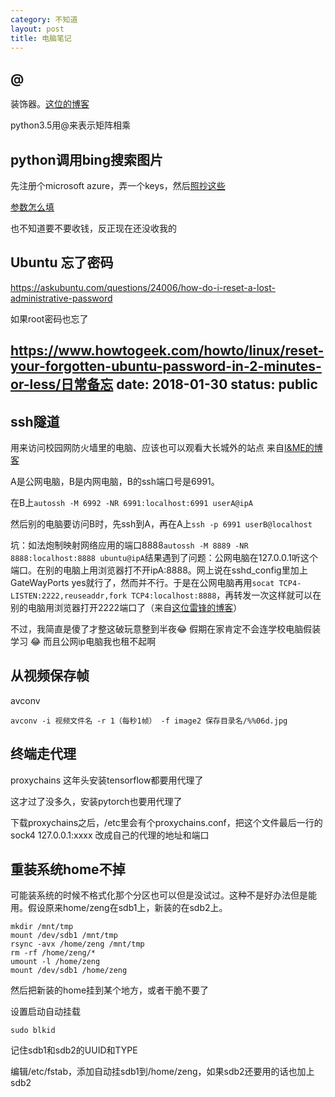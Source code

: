 ```yaml
---
category: 不知道
layout: post
title: 电脑笔记
---
```

## @
装饰器。[这位的博客](http://www.wklken.me/posts/2013/07/19/python-translate-decorator.html)

python3.5用@来表示矩阵相乘

## python调用bing搜索图片
先注册个microsoft azure，弄一个keys，然后[照抄这些](https://docs.microsoft.com/zh-cn/azure/cognitive-services/bing-image-search/quickstarts/python)

[参数怎么填](https://docs.microsoft.com/en-us/rest/api/cognitiveservices/bing-images-api-v7-reference#query-parameters)

也不知道要不要收钱，反正现在还没收我的

## Ubuntu 忘了密码
https://askubuntu.com/questions/24006/how-do-i-reset-a-lost-administrative-password

如果root密码也忘了

https://www.howtogeek.com/howto/linux/reset-your-forgotten-ubuntu-password-in-2-minutes-or-less/日常备忘
date: 2018-01-30
status: public
---
## ssh隧道
用来访问校园网防火墙里的电脑、应该也可以观看大长城外的站点
来自[I&ME的博客](http://arondight.me/2016/02/17/%E4%BD%BF%E7%94%A8SSH%E5%8F%8D%E5%90%91%E9%9A%A7%E9%81%93%E8%BF%9B%E8%A1%8C%E5%86%85%E7%BD%91%E7%A9%BF%E9%80%8F/)

A是公网电脑，B是内网电脑，B的ssh端口号是6991。

在B上```autossh -M 6992 -NR 6991:localhost:6991 userA@ipA```

然后别的电脑要访问B时，先ssh到A，再在A上```ssh -p 6991 userB@localhost```

坑：如法炮制映射网络应用的端口8888```autossh -M 8889 -NR 8888:localhost:8888 ubuntu@ipA```结果遇到了问题：公网电脑在127.0.0.1听这个端口。在别的电脑上用浏览器打不开ipA:8888。网上说在sshd_config里加上GateWayPorts yes就行了，然而并不行。于是在公网电脑再用```socat TCP4-LISTEN:2222,reuseaddr,fork TCP4:localhost:8888```，再转发一次这样就可以在别的电脑用浏览器打开2222端口了（来自[这位雷锋的博客](http://log4think.com/corss_firewall_by_ssh_tunnel_on_vps/)）

不过，我简直是傻了才整这破玩意整到半夜😂 假期在家肯定不会连学校电脑假装学习 😂 而且公网ip电脑我也租不起啊

## 从视频保存帧
avconv

```avconv -i 视频文件名 -r 1（每秒1帧） -f image2 保存目录名/%%06d.jpg```
<!--break-->

## 终端走代理
proxychains 这年头安装tensorflow都要用代理了

这才过了没多久，安装pytorch也要用代理了

下载proxychains之后，/etc里会有个proxychains.conf，把这个文件最后一行的sock4 127.0.0.1:xxxx 改成自己的代理的地址和端口

## 重装系统home不掉
可能装系统的时候不格式化那个分区也可以但是没试过。这种不是好办法但是能用。假设原来home/zeng在sdb1上，新装的在sdb2上。
```shell
mkdir /mnt/tmp
mount /dev/sdb1 /mnt/tmp
rsync -avx /home/zeng /mnt/tmp
rm -rf /home/zeng/*
umount -l /home/zeng
mount /dev/sdb1 /home/zeng
```
然后把新装的home挂到某个地方，或者干脆不要了

设置启动自动挂载
```shell
sudo blkid
```
记住sdb1和sdb2的UUID和TYPE

编辑/etc/fstab，添加自动挂sdb1到/home/zeng，如果sdb2还要用的话也加上sdb2
